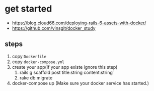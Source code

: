 # get started
- https://blog.cloud66.com/deploying-rails-6-assets-with-docker/
- https://github.com/vinsgit/docker_study

## steps
1. copy `Dockerfile`
2. copy `docker-compose.yml`
3. create your app(If your app existe ignore this step)
   1. rails g scaffold post title:string content:string`
   2. rake db:migrate
4. docker-compose up (Make sure your docker service has started.)